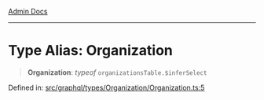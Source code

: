 [Admin Docs](/)

***

# Type Alias: Organization

> **Organization**: *typeof* `organizationsTable.$inferSelect`

Defined in: [src/graphql/types/Organization/Organization.ts:5](https://github.com/NishantSinghhhhh/talawa-api/blob/cecfd40a68e5e0e9c8a0b8efd045a3c4381a2c01/src/graphql/types/Organization/Organization.ts#L5)
